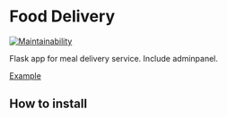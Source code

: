 # Food Delivery

[![Maintainability](https://api.codeclimate.com/v1/badges/8de202229b49d8404911/maintainability)](https://codeclimate.com/github/alpden550/food-delivery/maintainability)

Flask app for meal delivery service. Include adminpanel.

[Example]()

## How to install
